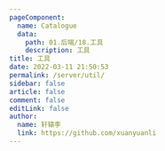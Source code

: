 ```yaml
---
pageComponent:
  name: Catalogue
  data:
    path: 01.后端/18.工具
    description: 工具
title: 工具
date: 2022-03-11 21:50:53
permalink: /server/util/
sidebar: false
article: false
comment: false
editLink: false
author:
  name: 轩辕李
  link: https://github.com/xuanyuanli
---
```

